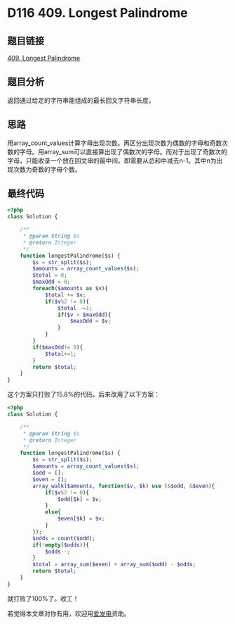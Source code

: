 # D116 409. Longest Palindrome

## 题目链接

[409. Longest Palindrome](https://leetcode.com/problems/longest-palindrome/)

## 题目分析

返回通过给定的字符串能组成的最长回文字符串长度。

## 思路

用array\_count\_values计算字母出现次数。再区分出现次数为偶数的字母和奇数次数的字母。用array\_sum可以直接算出现了偶数次的字母。而对于出现了奇数次的字母，只能收录一个放在回文串的最中间。即需要从总和中减去n-1。其中n为出现次数为奇数的字母个数。

## 最终代码

```php
<?php
class Solution {

    /**
     * @param String $s
     * @return Integer
     */
    function longestPalindrome($s) {
        $s = str_split($s);
        $amounts = array_count_values($s);
        $total = 0;
        $maxOdd = 0;
        foreach($amounts as $v){
            $total += $v;
            if($v%2 != 0){
                $total -=1;
                if($v > $maxOdd){
                    $maxOdd = $v;
                }
            }
        }
        if($maxOdd!= 0){
            $total+=1;
        }
        return $total;
    }
}
```

这个方案只打败了15.8%的代码。后来改用了以下方案：

```php
<?php
class Solution {

    /**
     * @param String $s
     * @return Integer
     */
    function longestPalindrome($s) {
        $s = str_split($s);
        $amounts = array_count_values($s);
        $odd = [];
        $even = [];
        array_walk($amounts, function($v, $k) use (&$odd, &$even){
            if($v%2 != 0){
                $odd[$k] = $v;
            }
            else{
                $even[$k] = $v;
            }
        });
        $odds = count($odd);
        if(!empty($odds)){
            $odds--;
        }
        $total = array_sum($even) + array_sum($odd) - $odds;
        return $total;
    }
}
```

就打败了100%了。收工！

若觉得本文章对你有用，欢迎用[爱发电](https://afdian.net/@skys215)资助。

